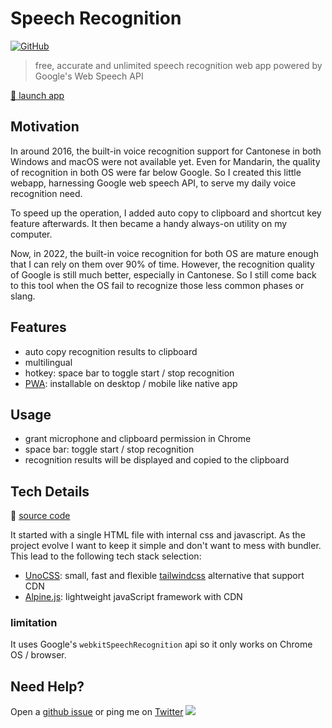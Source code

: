# Speech Recognition

[![GitHub](https://img.shields.io/github/license/hoishing/speech-recog)](https://opensource.org/licenses/MIT)

> free, accurate and unlimited speech recognition web app powered by Google's Web Speech API

[🚀 launch app][launch]

## Motivation

In around 2016, the built-in voice recognition support for Cantonese in both Windows and macOS were not available yet. Even for Mandarin, the quality of recognition in both OS were far below Google. So I created this little webapp, harnessing Google web speech API, to serve my daily voice recognition need.

To speed up the operation, I added auto copy to clipboard and shortcut key feature afterwards. It then became a handy always-on utility on my computer.

Now, in 2022, the built-in voice recognition for both OS are mature enough that I can rely on them over 90% of time. However, the recognition quality of Google is still much better, especially in Cantonese. So I still come back to this tool when the OS fail to recognize those less common phases or slang.

## Features

- auto copy recognition results to clipboard
- multilingual
- hotkey: space bar to toggle start / stop recognition
- [PWA][pwa]: installable on desktop / mobile like native app

## Usage

- grant microphone and clipboard permission in Chrome
- space bar: toggle start / stop recognition
- recognition results will be displayed and copied to the clipboard

## Tech Details

🔗 [source code][source]

It started with a single HTML file with internal css and javascript. As the project evolve I want to keep it simple and don't want to mess with bundler. This lead to the following tech stack selection:

- [UnoCSS][uno]: small, fast and flexible [tailwindcss][tailwind] alternative that support CDN
- [Alpine.js][alpine]: lightweight javaScript framework with CDN

### limitation

It uses Google's `webkitSpeechRecognition` api so it only works on Chrome OS / browser.

## Need Help?

Open a [github issue](https://github.com/hoishing/speech-recog/issues) or ping me on [Twitter](https://twitter.com/hoishing) ![](https://api.iconify.design/logos/twitter.svg?width=20)

[pwa]: https://developer.mozilla.org/en-US/docs/Web/Progressive_web_apps
[uno]: https://github.com/unocss/unocss
[tailwind]: https://tailwindcss.com
[alpine]: https://alpinejs.dev
[source]: https://github.com/hoishing/speech-recog
[launch]: https://hoishing.github.io/speech-recog
